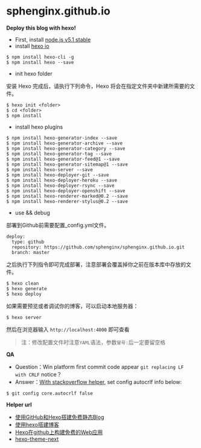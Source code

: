 # sphenginx.github.io

__Deploy this blog with hexo!__
 - First, install [node.js v5.1 stable](https://nodejs.org/en/)
 - install [hexo io](https://hexo.io/)

```
$ npm install hexo-cli -g 
$ npm install hexo --save 
```
 - init hexo folder

安装 Hexo 完成后，请执行下列命令，Hexo 将会在指定文件夹中新建所需要的文件。

```
$ hexo init <folder> 
$ cd <folder> 
$ npm install 
```
 - install hexo plugins

```plugins
$ npm install hexo-generator-index --save
$ npm install hexo-generator-archive --save
$ npm install hexo-generator-category --save
$ npm install hexo-generator-tag --save
$ npm install hexo-generator-feed@1 --save
$ npm install hexo-generator-sitemap@1 --save
$ npm install hexo-server --save
$ npm install hexo-deployer-git --save
$ npm install hexo-deployer-heroku --save
$ npm install hexo-deployer-rsync --save
$ npm install hexo-deployer-openshift --save
$ npm install hexo-renderer-marked@0.2 --save
$ npm install hexo-renderer-stylus@0.2 --save
```
 - use && debug

部署到Github前需要配置_config.yml文件。
```
deploy:
  type: github 
  repository: https://github.com/sphenginx/sphenginx.github.io.git 
  branch: master 
```

之后执行下列指令即可完成部署，注意部署会覆盖掉你之前在版本库中存放的文件。

```
$ hexo clean 
$ hexo generate 
$ hexo deploy 
```

如果需要预览或者调试你的博客，可以启动本地服务器：

```server
$ hexo server 
```
然后在浏览器输入 `http://localhost:4000` 即可查看

>注：修改配置文件时注意`YAML`语法，参数`冒号:`后一定要留空格

__QA__
- Question：Win platform first commit code appear `git replacing LF with CRLF` notice？
- Answer：[With stackoverflow helper](http://stackoverflow.com/questions/1967370/git-replacing-lf-with-crlf), set config autocrlf info below:   
```
$ git config core.autocrlf false
```

__Helper url__
 - [使用GitHub和Hexo搭建免费静态Blog](http://wsgzao.github.io/post/hexo-guide/)
 - [使用hexo搭建博客](http://yangjian.me/workspace/building-blog-with-hexo/) 
 - [Hexo在github上构建免费的Web应用](http://blog.fens.me/hexo-blog-github/)
 - [hexo-theme-next](https://github.com/iissnan/hexo-theme-next)